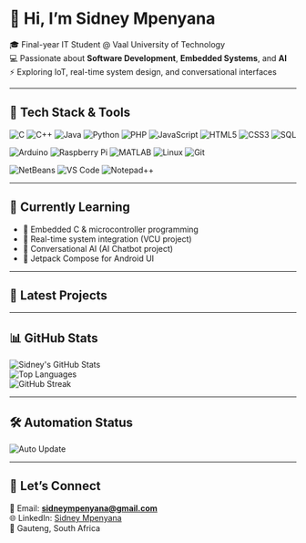 # 👋 Hi, I’m Sidney Mpenyana

🎓 Final-year IT Student @ Vaal University of Technology  
💻 Passionate about **Software Development**, **Embedded Systems**, and **AI**  
⚡ Exploring IoT, real-time system design, and conversational interfaces  

---

## 🔧 Tech Stack & Tools

<!-- Languages -->
![C](https://img.shields.io/badge/-C-00599C?style=flat&logo=c&logoColor=white)
![C++](https://img.shields.io/badge/-C++-00599C?style=flat&logo=cpp&logoColor=white)
![Java](https://img.shields.io/badge/-Java-007396?style=flat&logo=java&logoColor=white)
![Python](https://img.shields.io/badge/-Python-3776AB?style=flat&logo=python&logoColor=white)
![PHP](https://img.shields.io/badge/-PHP-777BB4?style=flat&logo=php&logoColor=white)
![JavaScript](https://img.shields.io/badge/-JavaScript-F7DF1E?style=flat&logo=javascript&logoColor=black)
![HTML5](https://img.shields.io/badge/-HTML5-E34F26?style=flat&logo=html5&logoColor=white)
![CSS3](https://img.shields.io/badge/-CSS3-1572B6?style=flat&logo=css3&logoColor=white)
![SQL](https://img.shields.io/badge/-SQL-003B57?style=flat&logo=postgresql&logoColor=white)

<!-- Embedded / Platforms -->
![Arduino](https://img.shields.io/badge/-Arduino-00979D?style=flat&logo=arduino&logoColor=white)
![Raspberry Pi](https://img.shields.io/badge/-Raspberry%20Pi-A22846?style=flat&logo=raspberrypi&logoColor=white)
![MATLAB](https://img.shields.io/badge/-MATLAB-FF8000?style=flat&logo=Mathworks&logoColor=white)
![Linux](https://img.shields.io/badge/-Linux-FCC624?style=flat&logo=linux&logoColor=black)
![Git](https://img.shields.io/badge/-Git-F05032?style=flat&logo=git&logoColor=white)

<!-- IDEs / Editors -->
![NetBeans](https://img.shields.io/badge/-NetBeans-1B6AC6?style=flat&logo=apachenetbeanside&logoColor=white)
![VS Code](https://img.shields.io/badge/-VS%20Code-007ACC?style=flat&logo=visualstudiocode&logoColor=white)
![Notepad++](https://img.shields.io/badge/-Notepad++-90E59A?style=flat&logo=notepadplusplus&logoColor=black)

---

## 🧠 Currently Learning

- 🔧 Embedded C & microcontroller programming  
- 📡 Real-time system integration (VCU project)  
- 🤖 Conversational AI (AI Chatbot project)  
- 🧩 Jetpack Compose for Android UI  

---

## 🚀 Latest Projects
<!--START_SECTION:projects-->
<!-- This section will be automatically updated by GitHub Actions -->
<!--END_SECTION:projects-->

---

## 📊 GitHub Stats

![Sidney's GitHub Stats](https://github-readme-stats.vercel.app/api?username=SIDNEY081&show_icons=true&theme=radical)  
![Top Languages](https://github-readme-stats.vercel.app/api/top-langs/?username=SIDNEY081&layout=compact&langs_count=10&theme=radical)  
![GitHub Streak](https://github-readme-streak-stats.herokuapp.com/?user=SIDNEY081&theme=radical)

---

## 🛠️ Automation Status

![Auto Update](https://github.com/SIDNEY081/SIDNEY081/actions/workflows/update-readme.yml/badge.svg)

---

## 🤝 Let’s Connect

📧 Email: **sidneympenyana@gmail.com**  
🌐 LinkedIn: [Sidney Mpenyana](https://www.linkedin.com/in/sidney-mpenyana-891091147/)  
📍 Gauteng, South Africa
